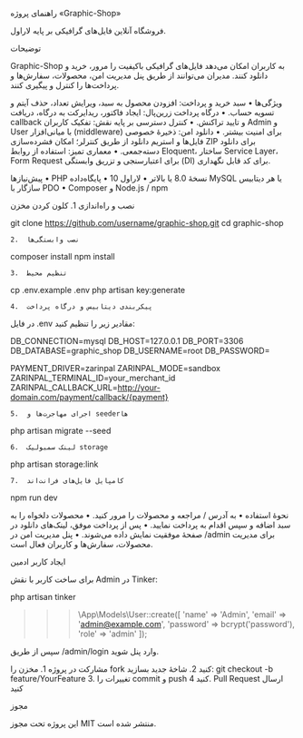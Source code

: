 راهنمای پروژه «Graphic-Shop»

فروشگاه آنلاین فایل‌های گرافیکی بر پایه لاراول.

توضیحات

Graphic-Shop به کاربران امکان می‌دهد فایل‌های گرافیکی باکیفیت را مرور، خرید و دانلود کنند. مدیران می‌توانند از طریق پنل مدیریت امن، محصولات، سفارش‌ها و پرداخت‌ها را کنترل و پیگیری کنند.

ویژگی‌ها
	•	سبد خرید و پرداخت: افزودن محصول به سبد، ویرایش تعداد، حذف آیتم و تسویه حساب.
	•	درگاه پرداخت زرین‌پال: ایجاد فاکتور، ریدایرکت به درگاه، دریافت callback و تایید تراکنش.
	•	کنترل دسترسی بر پایه نقش: تفکیک کاربران Admin و User با میانی‌افزار (middleware) برای امنیت بیشتر.
	•	دانلود امن: ذخیرهٔ خصوصی فایل‌ها و استریم دانلود از طریق کنترلر؛ امکان فشرده‌سازی ZIP برای دانلود دسته‌جمعی.
	•	معماری تمیز: استفاده از روابط Eloquent، ساختار Service Layer، Form Request برای اعتبارسنجی و تزریق وابستگی (DI) برای کد قابل نگهداری.

پیش‌نیازها
	•	PHP نسخهٔ 8.0 یا بالاتر
	•	لاراول 10
	•	پایگاه‌داده MySQL یا هر دیتابیس سازگار با PDO
	•	Composer و Node.js / npm

نصب و راه‌اندازی
	1.	کلون کردن مخزن

git clone https://github.com/username/graphic-shop.git
cd graphic-shop


	2.	نصب وابستگی‌ها

composer install
npm install


	3.	تنظیم محیط

cp .env.example .env
php artisan key:generate


	4.	پیکربندی دیتابیس و درگاه پرداخت
در فایل .env مقادیر زیر را تنظیم کنید:

DB_CONNECTION=mysql
DB_HOST=127.0.0.1
DB_PORT=3306
DB_DATABASE=graphic_shop
DB_USERNAME=root
DB_PASSWORD=

PAYMENT_DRIVER=zarinpal
ZARINPAL_MODE=sandbox
ZARINPAL_TERMINAL_ID=your_merchant_id
ZARINPAL_CALLBACK_URL=http://your-domain.com/payment/callback/{payment}


	5.	اجرای مهاجرت‌ها و seederها

php artisan migrate --seed


	6.	لینک سمبولیک storage

php artisan storage:link


	7.	کامپایل فایل‌های فرانت‌اند

npm run dev



نحوهٔ استفاده
	•	به آدرس / مراجعه و محصولات را مرور کنید.
	•	محصولات دلخواه را به سبد اضافه و سپس اقدام به پرداخت نمایید.
	•	پس از پرداخت موفق، لینک‌های دانلود در صفحهٔ موفقیت نمایش داده می‌شوند.
	•	پنل مدیریت امن در /admin برای مدیریت محصولات، سفارش‌ها و کاربران فعال است.

ایجاد کاربر ادمین

برای ساخت کاربر با نقش Admin در Tinker:

php artisan tinker
>>> \App\Models\User::create([
    'name' => 'Admin',
    'email' => 'admin@example.com',
    'password' => bcrypt('password'),
    'role' => 'admin'
]);

سپس از طریق /admin/login وارد پنل شوید.

مشارکت در پروژه
	1.	مخزن را fork کنید
	2.	شاخهٔ جدید بسازید: git checkout -b feature/YourFeature
	3.	تغییرات را commit و push کنید
	4.	Pull Request ارسال کنید

مجوز

این پروژه تحت مجوز MIT منتشر شده است.
